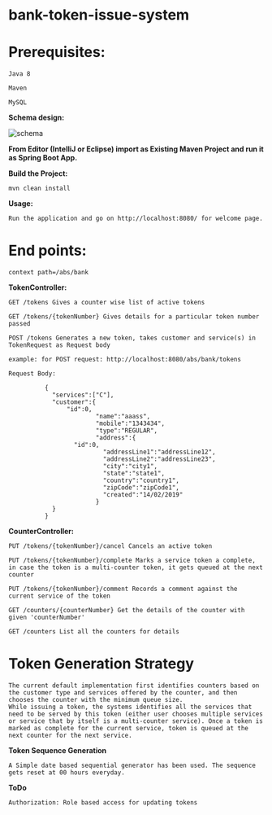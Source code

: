 # bank-token-issue-system

# Prerequisites:
```
Java 8

Maven

MySQL
```

**Schema design:**

![schema](https://user-images.githubusercontent.com/9528278/53480303-eef93a80-3aa0-11e9-98f2-6110d406621d.png)


**From Editor (IntelliJ or Eclipse) import as Existing Maven Project and run it as Spring Boot App.**


**Build the Project:**
```
mvn clean install
```

**Usage:**
```
Run the application and go on http://localhost:8080/ for welcome page.
```

# End points:
```
context path=/abs/bank
```

**TokenController:**
```
GET /tokens Gives a counter wise list of active tokens
```
```
GET /tokens/{tokenNumber} Gives details for a particular token number passed
```
```
POST /tokens Generates a new token, takes customer and service(s) in TokenRequest as Request body

example: for POST request: http://localhost:8080/abs/bank/tokens

Request Body: 

          {
            "services":["C"],
            "customer":{
				"id":0,
                        "name":"aaass",
                        "mobile":"1343434",
                        "type":"REGULAR",
                        "address":{
				  "id":0,
                          "addressLine1":"addressLine12",
                          "addressLine2":"addressLine23",
                          "city":"city1",
                          "state":"state1",
                          "country":"country1",
                          "zipCode":"zipCode1",
                          "created":"14/02/2019"
                        }
            }
          }

```
**CounterController:**
```
PUT /tokens/{tokenNumber}/cancel Cancels an active token
```
```
PUT /tokens/{tokenNumber}/complete Marks a service token a complete, in case the token is a multi-counter token, it gets queued at the next counter
```
```
PUT /tokens/{tokenNumber}/comment Records a comment against the current service of the token
```
```
GET /counters/{counterNumber} Get the details of the counter with given 'counterNumber'
```
```
GET /counters List all the counters for details
```

# Token Generation Strategy
```
The current default implementation first identifies counters based on the customer type and services offered by the counter, and then chooses the counter with the minimum queue size.
While issuing a token, the systems identifies all the services that need to be served by this token (either user chooses multiple services or service that by itself is a multi-counter service). Once a token is marked as complete for the current service, token is queued at the next counter for the next service.
```
**Token Sequence Generation**
```
A Simple date based sequential generator has been used. The sequence gets reset at 00 hours everyday.
```

**ToDo**
```
Authorization: Role based access for updating tokens
```


